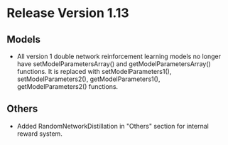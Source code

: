 # Release Version 1.13

## Models

* All version 1 double network reinforcement learning models no longer have setModelParametersArray() and getModelParametersArray() functions. It is replaced with setModelParameters1(), setModelParameters2(), getModelParameters1(), getModelParameters2() functions.

## Others

* Added RandomNetworkDistillation in "Others" section for internal reward system.
